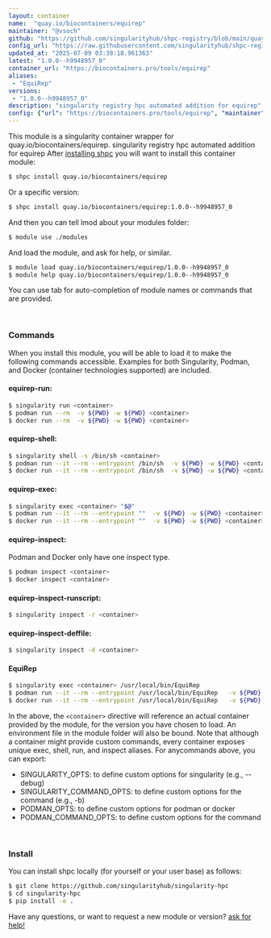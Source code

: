 ```yaml
---
layout: container
name:  "quay.io/biocontainers/equirep"
maintainer: "@vsoch"
github: "https://github.com/singularityhub/shpc-registry/blob/main/quay.io/biocontainers/equirep/container.yaml"
config_url: "https://raw.githubusercontent.com/singularityhub/shpc-registry/main/quay.io/biocontainers/equirep/container.yaml"
updated_at: "2025-07-09 03:38:18.961363"
latest: "1.0.0--h9948957_0"
container_url: "https://biocontainers.pro/tools/equirep"
aliases:
 - "EquiRep"
versions:
 - "1.0.0--h9948957_0"
description: "singularity registry hpc automated addition for equirep"
config: {"url": "https://biocontainers.pro/tools/equirep", "maintainer": "@vsoch", "description": "singularity registry hpc automated addition for equirep", "latest": {"1.0.0--h9948957_0": "sha256:71e502ce177ac87f48609bfdec23bc0ee0284609b1f316e01f311a16225e4e3f"}, "tags": {"1.0.0--h9948957_0": "sha256:71e502ce177ac87f48609bfdec23bc0ee0284609b1f316e01f311a16225e4e3f"}, "docker": "quay.io/biocontainers/equirep", "aliases": {"EquiRep": "/usr/local/bin/EquiRep"}}
---
```


This module is a singularity container wrapper for quay.io/biocontainers/equirep.
singularity registry hpc automated addition for equirep
After [installing shpc](#install) you will want to install this container module:


```bash
$ shpc install quay.io/biocontainers/equirep
```

Or a specific version:

```bash
$ shpc install quay.io/biocontainers/equirep:1.0.0--h9948957_0
```

And then you can tell lmod about your modules folder:

```bash
$ module use ./modules
```

And load the module, and ask for help, or similar.

```bash
$ module load quay.io/biocontainers/equirep/1.0.0--h9948957_0
$ module help quay.io/biocontainers/equirep/1.0.0--h9948957_0
```

You can use tab for auto-completion of module names or commands that are provided.

<br>

### Commands

When you install this module, you will be able to load it to make the following commands accessible.
Examples for both Singularity, Podman, and Docker (container technologies supported) are included.

#### equirep-run:

```bash
$ singularity run <container>
$ podman run --rm  -v ${PWD} -w ${PWD} <container>
$ docker run --rm  -v ${PWD} -w ${PWD} <container>
```

#### equirep-shell:

```bash
$ singularity shell -s /bin/sh <container>
$ podman run --it --rm --entrypoint /bin/sh  -v ${PWD} -w ${PWD} <container>
$ docker run --it --rm --entrypoint /bin/sh  -v ${PWD} -w ${PWD} <container>
```

#### equirep-exec:

```bash
$ singularity exec <container> "$@"
$ podman run --it --rm --entrypoint ""  -v ${PWD} -w ${PWD} <container> "$@"
$ docker run --it --rm --entrypoint ""  -v ${PWD} -w ${PWD} <container> "$@"
```

#### equirep-inspect:

Podman and Docker only have one inspect type.

```bash
$ podman inspect <container>
$ docker inspect <container>
```

#### equirep-inspect-runscript:

```bash
$ singularity inspect -r <container>
```

#### equirep-inspect-deffile:

```bash
$ singularity inspect -d <container>
```


#### EquiRep

```bash
$ singularity exec <container> /usr/local/bin/EquiRep
$ podman run --it --rm --entrypoint /usr/local/bin/EquiRep   -v ${PWD} -w ${PWD} <container> -c " $@"
$ docker run --it --rm --entrypoint /usr/local/bin/EquiRep   -v ${PWD} -w ${PWD} <container> -c " $@"
```



In the above, the `<container>` directive will reference an actual container provided
by the module, for the version you have chosen to load. An environment file in the
module folder will also be bound. Note that although a container
might provide custom commands, every container exposes unique exec, shell, run, and
inspect aliases. For anycommands above, you can export:

 - SINGULARITY_OPTS: to define custom options for singularity (e.g., --debug)
 - SINGULARITY_COMMAND_OPTS: to define custom options for the command (e.g., -b)
 - PODMAN_OPTS: to define custom options for podman or docker
 - PODMAN_COMMAND_OPTS: to define custom options for the command

<br>

### Install

You can install shpc locally (for yourself or your user base) as follows:

```bash
$ git clone https://github.com/singularityhub/singularity-hpc
$ cd singularity-hpc
$ pip install -e .
```

Have any questions, or want to request a new module or version? [ask for help!](https://github.com/singularityhub/singularity-hpc/issues)